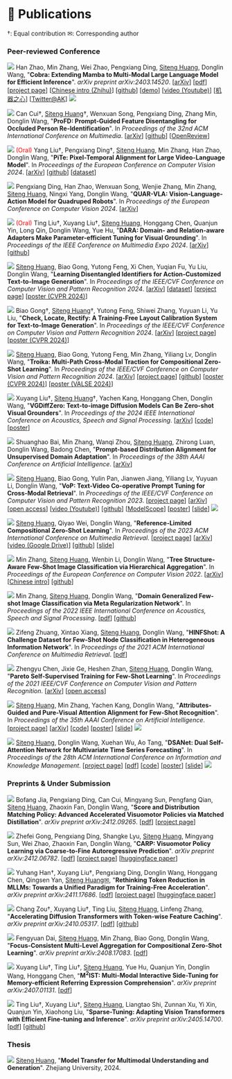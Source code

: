# 📝 Publications

†: Equal contribution
✉: Corresponding author

### Peer-reviewed Conference

<img src="https://img.shields.io/badge/AAAI-2025-blue?style=flat-square"> Han Zhao, Min Zhang, Wei Zhao, Pengxiang Ding, <u>Siteng Huang</u>, Donglin Wang, &quot;**Cobra: Extending Mamba to Multi-Modal Large Language Model for Efficient Inference**&quot;. *arXiv preprint arXiv:2403.14520*. [[arXiv](https://arxiv.org/abs/2403.14520)] [[pdf](https://arxiv.org/pdf/2403.14520.pdf)] [[project page](https://sites.google.com/view/cobravlm)] [[Chinese intro (Zhihu)](https://zhuanlan.zhihu.com/p/688544752)] [[github](https://github.com/h-zhao1997/cobra)] [[demo](https://huggingface.co/spaces/han1997/cobra)] [[video (Youtube)](https://www.youtube.com/watch?v=i0sTdi_yVbc)] [[机器之心](https://mp.weixin.qq.com/s/KuuNTL_jBRsyhub5_6aXpQ)] [[Twitter@AK](https://twitter.com/_akhaliq/status/1771033002748837953?t=6S4PVZXg6GcXqi_-PFzipw&s=19)] <a class='paper_citations_badges' data='mhpkWSYAAAAJ:Se3iqnhoufwC' href="" target="_blank"></a> <a href="https://github.com/h-zhao1997/cobra" target="_blank"><img src="https://img.shields.io/github/stars/h-zhao1997/cobra?style=social"></a>

<a href="https://dl.acm.org/doi/10.1145/3664647.3680958" target="_blank"><img src="https://img.shields.io/badge/ACMMM-2024-blue?style=flat-square"></a> Can Cui†, <u>Siteng Huang</u>†, Wenxuan Song, Pengxiang Ding, Zhang Min, Donglin Wang, &quot;**ProFD: Prompt-Guided Feature Disentangling for Occluded Person Re-Identification**&quot;. In *Proceedings of the 32nd ACM International Conference on Multimedia*. [[arXiv](https://arxiv.org/abs/2409.20081)] [[github](https://github.com/Cuixxx/ProFD)] [[OpenReview](https://openreview.net/forum?id=o2axlPlXYY)]

<a href="https://link.springer.com/chapter/10.1007/978-3-031-72652-1_10" target="_blank"><img src="https://img.shields.io/badge/ECCV-2024-blue?style=flat-square"></a> <span style="color:red">(Oral)</span> Yang Liu†, Pengxiang Ding†, <u>Siteng Huang</u>, Min Zhang, Han Zhao, Donglin Wang, &quot;**PiTe: Pixel-Temporal Alignment for Large Video-Language Model**&quot;. In *Proceedings of the European Conference on Computer Vision 2024*. [[arXiv](http://arxiv.org/abs/2409.07239)] [[github](https://github.com/yliu-cs/PiTe)] [[dataset](https://yliu-cs.github.io/PiTe/)]

<a href="https://link.springer.com/chapter/10.1007/978-3-031-72652-1_21" target="_blank"><img src="https://img.shields.io/badge/ECCV-2024-blue?style=flat-square"></a> Pengxiang Ding, Han Zhao, Wenxuan Song, Wenjie Zhang, Min Zhang, <u>Siteng Huang</u>, Ningxi Yang, Donglin Wang, &quot;**QUAR-VLA: Vision-Language-Action Model for Quadruped Robots**&quot;. In *Proceedings of the European Conference on Computer Vision 2024*. [[arXiv](https://arxiv.org/abs/2312.14457)] <a class='paper_citations_badges' data='mhpkWSYAAAAJ:3fE2CSJIrl8C' href="" target="_blank"></a>

<a href="https://ieeexplore.ieee.org/document/10688132" target="_blank"><img src="https://img.shields.io/badge/ICME-2024-blue?style=flat-square"></a> <span style="color:red">(Oral)</span> Ting Liu†, Xuyang Liu†, <u>Siteng Huang</u>, Honggang Chen, Quanjun Yin, Long Qin, Donglin Wang, Yue Hu, &quot;**DARA: Domain- and Relation-aware Adapters Make Parameter-efficient Tuning for Visual Grounding**&quot;. In *Proceedings of the IEEE Conference on Multimedia Expo 2024*. [[arXiv](https://arxiv.org/abs/2405.06217)] [[github](https://github.com/liuting20/DARA)] <a class='paper_citations_badges' data='mhpkWSYAAAAJ:UebtZRa9Y70C' href="" target="_blank"></a>

<a href="https://ieeexplore.ieee.org/document/10658048" target="_blank"><img src="https://img.shields.io/badge/CVPR-2024-blue?style=flat-square"></a> <u>Siteng Huang</u>, Biao Gong, Yutong Feng, Xi Chen, Yuqian Fu, Yu Liu, Donglin Wang, &quot;**Learning Disentangled Identifiers for Action-Customized Text-to-Image Generation**&quot;. In *Proceedings of the IEEE/CVF Conference on Computer Vision and Pattern Recognition 2024*. [[arXiv](https://arxiv.org/abs/2311.15841)] [[dataset](https://github.com/bighuang624/ActionBench)] [[project page](https://adi-t2i.github.io/ADI/)] [[poster (CVPR 2024)](https://kyonhuang.top/files/ADI/CVPR24-ADI-poster.pdf)] <a class='paper_citations_badges' data='mhpkWSYAAAAJ:_FxGoFyzp5QC' href="" target="_blank"></a>

<a href="https://ieeexplore.ieee.org/document/10657271" target="_blank"><img src="https://img.shields.io/badge/CVPR-2024-blue?style=flat-square"></a> Biao Gong†, <u>Siteng Huang</u>†, Yutong Feng, Shiwei Zhang, Yuyuan Li, Yu Liu, &quot;**Check, Locate, Rectify: A Training-Free Layout Calibration System for Text-to-Image Generation**&quot;. In *Proceedings of the IEEE/CVF Conference on Computer Vision and Pattern Recognition 2024*. [[arXiv](https://arxiv.org/abs/2311.15773)] [[project page](https://simm-t2i.github.io/SimM/)] [[poster (CVPR 2024)](https://kyonhuang.top/files/SimM/CVPR24-SimM-poster.pdf)] <a class='paper_citations_badges' data='mhpkWSYAAAAJ:LkGwnXOMwfcC' href="" target="_blank"></a>

<a href="https://ieeexplore.ieee.org/document/10656633" target="_blank"><img src="https://img.shields.io/badge/CVPR-2024-blue?style=flat-square"></a> <u>Siteng Huang</u>, Biao Gong, Yutong Feng, Min Zhang, Yiliang Lv, Donglin Wang, &quot;**Troika: Multi-Path Cross-Modal Traction for Compositional Zero-Shot Learning**&quot;. In *Proceedings of the IEEE/CVF Conference on Computer Vision and Pattern Recognition 2024*. [[arXiv](https://arxiv.org/abs/2303.15230)] [[project page](https://kyonhuang.top/publication/Troika)] [[github](https://github.com/bighuang624/Troika)] [[poster (CVPR 2024)](https://kyonhuang.top/files/Troika/CVPR24-Troika-poster.pdf)] [[poster (VALSE 2024)](https://kyonhuang.top/files/Troika/VALSE2024-Troika-Poster.pdf)] <a class='paper_citations_badges' data='mhpkWSYAAAAJ:eQOLeE2rZwMC' href="" target="_blank"></a>

<a href="https://ieeexplore.ieee.org/document/10445945" target="_blank"><img src="https://img.shields.io/badge/ICASSP-2024-blue?style=flat-square"></a> Xuyang Liu†, <u>Siteng Huang</u>†, Yachen Kang, Honggang Chen, Donglin Wang, &quot;**VGDiffZero: Text-to-image Diffusion Models Can Be Zero-shot Visual Grounders**&quot;. In *Proceedings of the 2024 IEEE International Conference on Acoustics, Speech and Signal Processing*. [[arXiv](https://arxiv.org/abs/2309.01141)] [[code](https://github.com/xuyang-liu16/VGDiffZero)] [[poster](https://kyonhuang.top/files/VGDiffZero/ICASSP2024-VGDiffZero-Poster.pdf)] <a class='paper_citations_badges' data='mhpkWSYAAAAJ:ufrVoPGSRksC' href="" target="_blank"></a>

<a href="https://ojs.aaai.org/index.php/AAAI/article/view/27830" target="_blank"><img src="https://img.shields.io/badge/AAAI-2024-blue?style=flat-square"></a> Shuanghao Bai, Min Zhang, Wanqi Zhou, <u>Siteng Huang</u>, Zhirong Luan, Donglin Wang, Badong Chen, &quot;**Prompt-based Distribution Alignment for Unsupervised Domain Adaptation**&quot;. In *Proceedings of the 38th AAAI Conference on Artificial Intelligence*. [[arXiv](https://arxiv.org/abs/2312.09553)] <a class='paper_citations_badges' data='mhpkWSYAAAAJ:roLk4NBRz8UC' href="" target="_blank"></a>

<a href="https://ieeexplore.ieee.org/document/10203679" target="_blank"><img src="https://img.shields.io/badge/CVPR-2023-blue?style=flat-square"></a> <u>Siteng Huang</u>, Biao Gong, Yulin Pan, Jianwen Jiang, Yiliang Lv, Yuyuan Li, Donglin Wang, &quot;**VoP: Text-Video Co-operative Prompt Tuning for Cross-Modal Retrieval**&quot;. In *Proceedings of the IEEE/CVF Conference on Computer Vision and Pattern Recognition 2023*. [[project page](https://kyonhuang.top/publication/text-video-cooperative-prompt-tuning)] [[arXiv](https://arxiv.org/abs/2211.12764)] [[open access](https://openaccess.thecvf.com/content/CVPR2023/html/Huang_VoP_Text-Video_Co-Operative_Prompt_Tuning_for_Cross-Modal_Retrieval_CVPR_2023_paper.html)] [[video (Youtube)](https://www.youtube.com/watch?v=ymdkiSSuOmI)] [[github](https://github.com/bighuang624/VoP)] [[ModelScope](https://modelscope.cn/models/damo/cv_vit-b32_retrieval_vop/summary)] [[poster](https://kyonhuang.top/files/VoP/CVPR23-VoP-poster.pdf)] [[slide](https://kyonhuang.top/files/VoP/CVPR23-VoP-presentation.pdf)] <a class='paper_citations_badges' data='mhpkWSYAAAAJ:W7OEmFMy1HYC' href="" target="_blank"></a> <a href="https://github.com/bighuang624/VoP" target="_blank"><img src="https://img.shields.io/github/stars/bighuang624/VoP?style=social"></a>

<a href="https://doi.org/10.1145/3591106.3592225" target="_blank"><img src="https://img.shields.io/badge/ICMR-2023-blue?style=flat-square"></a> <u>Siteng Huang</u>, Qiyao Wei, Donglin Wang, &quot;**Reference-Limited Compositional Zero-Shot Learning**&quot;. In *Proceedings of the 2023 ACM International Conference on Multimedia Retrieval*. [[project page](https://kyonhuang.top/publication/reference-limited-CZSL)] [[arXiv](https://arxiv.org/abs/2208.10046)] [[video (Google Drive)](https://drive.google.com/file/d/1_wE_zbyvuGil_LrkmumotkRTLJJEUfCm/view?usp=drive_link)] [[github](https://github.com/bighuang624/RL-CZSL)] [[slide](https://kyonhuang.top/files/RLCZSL/ICMR23-RLCZSL-presentation.pdf)] <a class='paper_citations_badges' data='mhpkWSYAAAAJ:Y0pCki6q_DkC' href="" target="_blank"></a>

<a href="https://link.springer.com/chapter/10.1007/978-3-031-20044-1_26" target="_blank"><img src="https://img.shields.io/badge/ECCV-2022-blue?style=flat-square"></a> Min Zhang, <u>Siteng Huang</u>, Wenbin Li, Donglin Wang, &quot;**Tree Structure-Aware Few-Shot Image Classification via Hierarchical Aggregation**&quot;. In *Proceedings of the European Conference on Computer Vision 2022*. [[arXiv](https://arxiv.org/abs/2207.06989)] [[Chinese intro](https://zhuanlan.zhihu.com/p/543878686)] [[github](https://github.com/remiMZ/HTS-ECCV22)] <a class='paper_citations_badges' data='mhpkWSYAAAAJ:Tyk-4Ss8FVUC' href="" target="_blank"></a>

<a href="https://ieeexplore.ieee.org/abstract/document/9747620" target="_blank"><img src="https://img.shields.io/badge/ICASSP-2022-blue?style=flat-square"></a> Min Zhang, <u>Siteng Huang</u>, Donglin Wang, &quot;**Domain Generalized Few-shot Image Classification via Meta Regularization Network**&quot;. In *Proceedings of the 2022 IEEE International Conference on Acoustics, Speech and Signal Processing*. [[pdf](https://kyonhuang.top/files/MRN/ICASSP22-MRN.pdf)] [[github](https://github.com/remiMZ/MRN-ICASSP22)] <a class='paper_citations_badges' data='mhpkWSYAAAAJ:zYLM7Y9cAGgC' href="" target="_blank"></a>

<a href="https://dl.acm.org/doi/10.1145/3460426.3463614" target="_blank"><img src="https://img.shields.io/badge/ICMR-2021-blue?style=flat-square"></a> Zifeng Zhuang, Xintao Xiang, <u>Siteng Huang</u>, Donglin Wang, &quot;**HINFShot: A Challenge Dataset for Few-Shot Node Classification in Heterogeneous Information Network**&quot;. In *Proceedings of the 2021 ACM International Conference on Multimedia Retrieval*. [[pdf](https://kyonhuang.top/files/HINFShot/ICMR21-HINFShot.pdf)] <a class='paper_citations_badges' data='mhpkWSYAAAAJ:UeHWp8X0CEIC' href="" target="_blank"></a>

<a href="https://ieeexplore.ieee.org/document/9577454" target="_blank"><img src="https://img.shields.io/badge/CVPR-2021-blue?style=flat-square"></a> Zhengyu Chen, Jixie Ge, Heshen Zhan, <u>Siteng Huang</u>, Donglin Wang, &quot;**Pareto Self-Supervised Training for Few-Shot Learning**&quot;. In *Proceedings of the 2021 IEEE/CVF Conference on Computer Vision and Pattern Recognition*. [[arXiv](https://arxiv.org/abs/2104.07841)] [[open access](https://openaccess.thecvf.com/content/CVPR2021/html/Chen_Pareto_Self-Supervised_Training_for_Few-Shot_Learning_CVPR_2021_paper.html)] <a class='paper_citations_badges' data='mhpkWSYAAAAJ:2osOgNQ5qMEC' href="" target="_blank"></a>

<a href="https://ojs.aaai.org/index.php/AAAI/article/view/16957" target="_blank"><img src="https://img.shields.io/badge/AAAI-2021-blue?style=flat-square"></a> <u>Siteng Huang</u>, Min Zhang, Yachen Kang, Donglin Wang, &quot;**Attributes-Guided and Pure-Visual Attention Alignment for Few-Shot Recognition**&quot;. In *Proceedings of the 35th AAAI Conference on Artificial Intelligence*. [[project page](https://kyonhuang.top/publication/attributes-guided-attention-module)] [[arXiv](https://arxiv.org/abs/2009.04724)] [[code](https://github.com/bighuang624/AGAM)] [[poster](https://kyonhuang.top/files/AGAM/aaai21-AGAM-poster.pdf)] [[slide](https://kyonhuang.top/files/AGAM/aaai21-AGAM-presentation.pdf)] <a class='paper_citations_badges' data='mhpkWSYAAAAJ:9yKSN-GCB0IC' href="" target="_blank"></a> <a href="https://github.com/bighuang624/AGAM" target="_blank"><img src="https://img.shields.io/github/stars/bighuang624/AGAM?style=social"></a>

<a href="https://dl.acm.org/doi/abs/10.1145/3357384.3358132" target="_blank"><img src="https://img.shields.io/badge/CIKM-2019-blue?style=flat-square"></a> <u>Siteng Huang</u>, Donglin Wang, Xuehan Wu, Ao Tang, &quot;**DSANet: Dual Self-Attention Network for Multivariate Time Series Forecasting**&quot;. In *Proceedings of the 28th ACM International Conference on Information and Knowledge Management*. [[project page](https://kyonhuang.top/publication/dual-self-attention-network)] [[pdf](https://kyonhuang.top/files/DSANet/Huang-DSANet.pdf)] [[code](https://github.com/bighuang624/DSANet)] [[poster](https://kyonhuang.top/files/DSANet/cikm19-DSANet-poster.pdf)] [[slide](https://kyonhuang.top/files/DSANet/cikm19-DSANet-presentation.pdf)] <a class='paper_citations_badges' data='mhpkWSYAAAAJ:u-x6o8ySG0sC' href="" target="_blank"></a> <a href="https://github.com/bighuang624/DSANet" target="_blank"><img src="https://img.shields.io/github/stars/bighuang624/DSANet?style=social"></a>

<!-- <a href="https://dl.acm.org/doi/abs/10.1145/3357384.3358132" style="text-decoration:none;"><span style="font-size:12px;color:#FFFFFF;background-color:#555555;padding:1px 4px 2px 6px;">CIKM</span><span style="font-size:12px;color:#FFFFFF;background-color:#007ec6;padding:1px 6px 2px 4px;">2019</span></a> -->

### Preprints & Under Submission

<a href="https://arxiv.org/abs/2412.09265" target="_blank"><img src="https://img.shields.io/badge/arXiv-2412.09265-B31B1B?style=flat-square"></a> Bofang Jia, Pengxiang Ding, Can Cui, Mingyang Sun, Pengfang Qian, <u>Siteng Huang</u>, Zhaoxin Fan, Donglin Wang, &quot;**Score and Distribution Matching Policy: Advanced Accelerated Visuomotor Policies via Matched Distillation**&quot;. *arXiv preprint arXiv:2412.09265*. [[pdf](https://arxiv.org/pdf/2412.09265.pdf)] [[project page](https://sdm-policy.github.io/)]

<a href="https://arxiv.org/abs/2412.06782" target="_blank"><img src="https://img.shields.io/badge/arXiv-2412.06782-B31B1B?style=flat-square"></a> Zhefei Gong, Pengxiang Ding, Shangke Lyu, <u>Siteng Huang</u>, Mingyang Sun, Wei Zhao, Zhaoxin Fan, Donglin Wang, &quot;**CARP: Visuomotor Policy Learning via Coarse-to-Fine Autoregressive Prediction**&quot;. *arXiv preprint arXiv:2412.06782*. [[pdf](https://arxiv.org/pdf/2412.06782.pdf)] [[project page](https://carp-robot.github.io/)] [[huggingface paper](https://huggingface.co/papers/2412.06782)]

<a href="https://arxiv.org/abs/2411.17686" target="_blank"><img src="https://img.shields.io/badge/arXiv-2411.17686-B31B1B?style=flat-square"></a> Yuhang Han†, Xuyang Liu†, Pengxiang Ding, Donglin Wang, Honggang Chen, Qingsen Yan, <u>Siteng Huang✉</u>, &quot;**Rethinking Token Reduction in MLLMs: Towards a Unified Paradigm for Training-Free Acceleration**&quot;. *arXiv preprint arXiv:2411.17686*. [[pdf](https://arxiv.org/pdf/2411.17686.pdf)] [[project page](https://FiCoCo-accelerate.github.io/)] [[huggingface paper](https://huggingface.co/papers/2411.17686)]

<a href="https://arxiv.org/abs/2410.05317" target="_blank"><img src="https://img.shields.io/badge/arXiv-2410.05317-B31B1B?style=flat-square"></a> Chang Zou†, Xuyang Liu†, Ting Liu, <u>Siteng Huang</u>, Linfeng Zhang, &quot;**Accelerating Diffusion Transformers with Token-wise Feature Caching**&quot;. *arXiv preprint arXiv:2410.05317*. [[pdf](https://arxiv.org/pdf/2410.05317.pdf)] [[github](https://github.com/Shenyi-Z/ToCa)]

<a href="https://arxiv.org/abs/2408.17083" target="_blank"><img src="https://img.shields.io/badge/arXiv-2408.17083-B31B1B?style=flat-square"></a> Fengyuan Dai, <u>Siteng Huang</u>, Min Zhang, Biao Gong, Donglin Wang, &quot;**Focus-Consistent Multi-Level Aggregation for Compositional Zero-Shot Learning**&quot;. *arXiv preprint arXiv:2408.17083*. [[pdf](https://arxiv.org/pdf/2408.17083.pdf)]

<a href="https://arxiv.org/abs/2407.01131" target="_blank"><img src="https://img.shields.io/badge/arXiv-2407.01131-B31B1B?style=flat-square"></a> Xuyang Liu†, Ting Liu†, <u>Siteng Huang</u>, Yue Hu, Quanjun Yin, Donglin Wang, Honggang Chen, &quot;**M<sup>2</sup>IST: Multi-Modal Interactive Side-Tuning for Memory-efficient Referring Expression Comprehension**&quot;. *arXiv preprint arXiv:2407.01131*. [[pdf](https://arxiv.org/pdf/2407.01131.pdf)]

<a href="https://arxiv.org/abs/2405.14700" target="_blank"><img src="https://img.shields.io/badge/arXiv-2405.14700-B31B1B?style=flat-square"></a> Ting Liu†, Xuyang Liu†, <u>Siteng Huang</u>, Liangtao Shi, Zunnan Xu, Yi Xin, Quanjun Yin, Xiaohong Liu, &quot;**Sparse-Tuning: Adapting Vision Transformers with Efficient Fine-tuning and Inference**&quot;. *arXiv preprint arXiv:2405.14700*. [[pdf](https://arxiv.org/pdf/2405.14700.pdf)] [[github](https://github.com/liuting20/Sparse-Tuning)]

### Thesis

<img src="https://img.shields.io/badge/Thesis-Ph.D.-815989?style=flat-square"> <u>Siteng Huang</u>, &quot;**Model Transfer for Multimodal Understanding and Generation**&quot;. Zhejiang University, 2024.

<!-- deep green: 004e00/49846a -->

